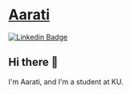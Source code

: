 # [Aarati](https://github.com/Aarati-123)
[![Linkedin Badge](https://img.shields.io/badge/-aaratisp-blue?style=flat-square&logo=Linkedin&logoColor=white&link=https://www.linkedin.com/in/aaratisp/)](https://www.linkedin.com/in/aaratisp/)

## Hi there 👋

I'm Aarati, and I'm a student at KU.
